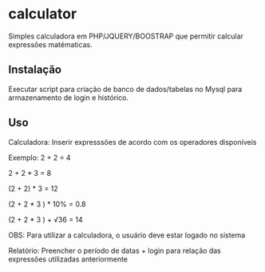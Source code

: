 # calculator

Simples calculadora em PHP/JQUERY/BOOSTRAP que permitir calcular expressões matématicas.

## Instalação
Executar script para criação de banco de dados/tabelas no Mysql para armazenamento de login e histórico.

## Uso
Calculadora: Inserir expresssões de acordo com os operadores disponíveis

Exemplo:
2 + 2 = 4

2 + 2 * 3 = 8

(2 + 2) * 3 = 12

(2 + 2 * 3 ) * 10% = 0.8

(2 + 2 * 3 ) + √36 = 14

OBS: Para utilizar a calculadora, o usuário deve estar logado no sistema

Relatório: Preencher o período de datas + login para relação das expressões utilizadas anteriormente

